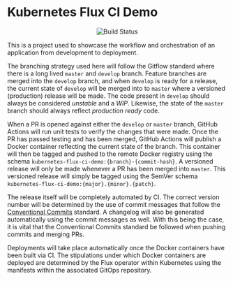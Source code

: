 # Kubernetes Flux CI Demo

<p align="center">
  <img src="https://img.shields.io/github/workflow/status/DefrostedTuna/kubernetes-flux-ci-demo/Master%20Workflow?style=flat-square" alt="Build Status">
</p>

This is a project used to showcase the workflow and orchestration of an application from development to deployment.

The branching strategy used here will follow the Gitflow standard where there is a long lived `master` and `develop` branch. Feature branches are merged into the `develop` branch, and when `develop` is ready for a release, the current state of `develop` will be merged into to `master` where a versioned (production) release will be made. The code present in `develop` should always be considered *unstable* and a *WIP*. Likewise, the state of the `master` branch should always reflect *production ready* code.

When a PR is opened against either the `develop` or `master` branch, GitHub Actions will run unit tests to verify the changes that were made. Once the PR has passed testing and has been merged, GitHub Actions will publish a Docker container reflecting the current state of the branch. This container will then be tagged and pushed to the remote Docker registry using the schema  `kubernetes-flux-ci-demo:{branch}-{commit-hash}`. A versioned release will only be made whenever a PR has been merged into `master`. This versioned release will simply be tagged using the SemVer schema `kubernetes-flux-ci-demo:{major}.{minor}.{patch}`.

The release itself will be completely automated by CI. The correct version number will be determined by the use of commit messages that follow the [Conventional Commits](https://www.conventionalcommits.org/en/v1.0.0/) standard. A changelog will also be generated automatically using the commit messages as well. With this being the case, it is vital that the Conventional Commits standard be followed when pushing commits and merging PRs.

Deployments will take place automatically once the Docker containers have been built via CI. The stipulations under which Docker containers are deployed are determined by the Flux operator within Kubernetes using the manifests within the associated GitOps repository.
